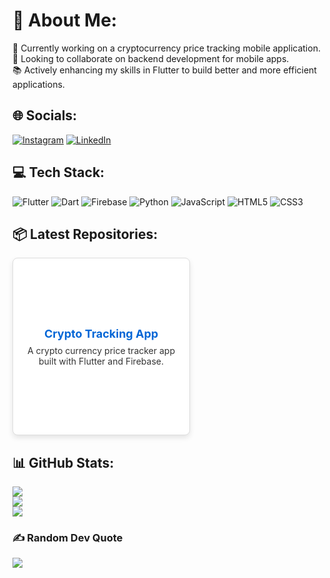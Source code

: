 # 💫 About Me:
🚀 Currently working on a cryptocurrency price tracking mobile application.<br>🤝 Looking to collaborate on backend development for mobile apps.<br>📚 Actively enhancing my skills in Flutter to build better and more efficient applications.

## 🌐 Socials:
[![Instagram](https://img.shields.io/badge/Instagram-%23E4405F.svg?logo=Instagram&logoColor=white)](https://instagram.com/myname) [![LinkedIn](https://img.shields.io/badge/LinkedIn-%230077B5.svg?logo=linkedin&logoColor=white)](https://linkedin.com/in/myname)

## 💻 Tech Stack:
![Flutter](https://img.shields.io/badge/Flutter-%2302569B.svg?style=plastic&logo=Flutter&logoColor=white) ![Dart](https://img.shields.io/badge/dart-%230175C2.svg?style=plastic&logo=dart&logoColor=white) ![Firebase](https://img.shields.io/badge/firebase-%23039BE5.svg?style=plastic&logo=firebase) ![Python](https://img.shields.io/badge/python-3670A0?style=plastic&logo=python&logoColor=ffdd54) ![JavaScript](https://img.shields.io/badge/javascript-%23323330.svg?style=plastic&logo=javascript&logoColor=%23F7DF1E) ![HTML5](https://img.shields.io/badge/html5-%23E34F26.svg?style=plastic&logo=html5&logoColor=white) ![CSS3](https://img.shields.io/badge/css3-%231572B6.svg?style=plastic&logo=css3&logoColor=white)

## 📦 Latest Repositories:

<div style="display: flex; flex-wrap: wrap; gap: 16px;">

  <!-- Card 1 -->
  <div style="border: 1px solid #ddd; border-radius: 8px; padding: 16px; width: 250px; height: 250px; box-shadow: 0 4px 8px rgba(0,0,0,0.1); display: flex; flex-direction: column; justify-content: center; align-items: center; background-color: #fff;">
    <div style="text-align: center;">
      <h3 style="font-size: 18px; margin: 0 0 8px 0;"><a href="https://github.com/AbdollahRasti/crypto-tracking-app" style="text-decoration: none; color: #0366d6;">Crypto Tracking App</a></h3>
      <p style="font-size: 14px; margin: 0; color: #333;">A crypto currency price tracker app built with Flutter and Firebase.</p>
    </div>
  </div>

</div>

## 📊 GitHub Stats:
![](https://github-readme-stats.vercel.app/api?username=AbdollahRasti&theme=dark&hide_border=false&include_all_commits=false&count_private=false)<br/>
![](https://github-readme-streak-stats.herokuapp.com/?user=AbdollahRasti&theme=dark&hide_border=false)<br/>
![](https://github-readme-stats.vercel.app/api/top-langs/?username=AbdollahRasti&theme=dark&hide_border=false&include_all_commits=false&count_private=false&layout=compact)

### ✍️ Random Dev Quote
![](https://quotes-github-readme.vercel.app/api?type=horizontal&theme=radical)

<!-- Proudly created with GPRM ( https://gprm.itsvg.in ) -->
